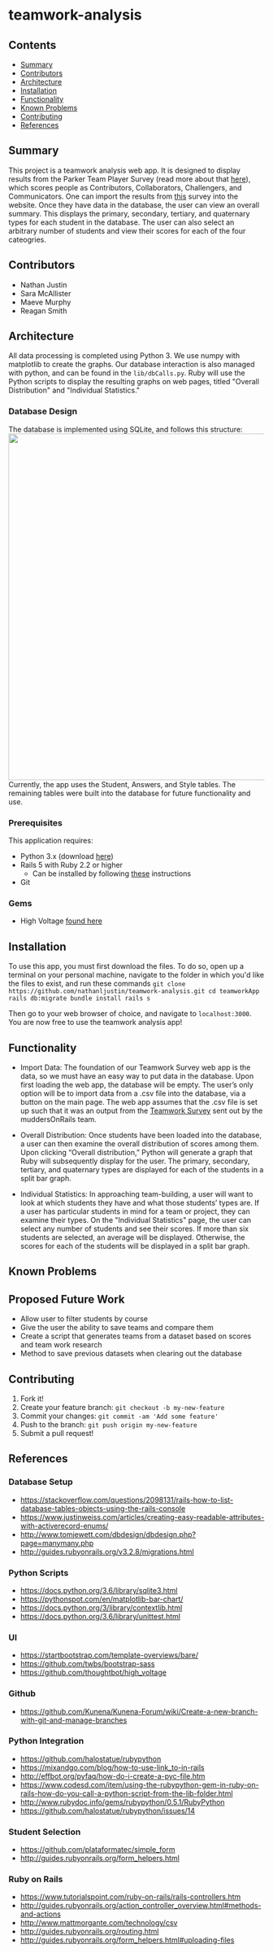 # teamwork-analysis

## Contents

* [Summary](#summary)
* [Contributors](#contributors)
* [Architecture](#architecture)
* [Installation](#installation)
* [Functionality](#functionality)
* [Known Problems](#known-problems)
* [Contributing](#contributing)
* [References](#references)

## Summary

This project is a teamwork analysis web app. It is designed to display results from the Parker Team Player Survey (read more about that [here](https://www.creativeorgdesign.com/tests_page.php?id=185)), which scores people as Contributors, Collaborators, Challengers, and Communicators. One can import the results from [this](https://docs.google.com/forms/d/1px6yEtC9zEG469OELr_1apL2iTUqwwDRYkoirncgVBI/edit) survey into the website. Once they have data in the database, the user can view an overall summary. This displays the primary, secondary, tertiary, and quaternary types for each student in the database. The user can also select an arbitrary number of students and view their scores for each of the four cateogries. 

## Contributors

* Nathan Justin 
* Sara McAllister
* Maeve Murphy
* Reagan Smith

## Architecture

All data processing is completed using Python 3. We use numpy with matplotlib to create the graphs. Our database interaction is also managed with python, and can be found in the `lib/dbCalls.py`. Ruby will use the Python scripts to display the resulting graphs on web pages, titled "Overall Distribution" and "Individual Statistics."

### Database Design

The database is implemented using SQLite, and follows this structure:
<img src="dbDesign.png" width="515" height="681" />
Currently, the app uses the Student, Answers, and Style tables. The remaining tables were built into the database for future functionality and use.

### Prerequisites

This application requires:
* Python 3.x (download [here](https://anaconda.org/anaconda/python))
* Rails 5 with Ruby 2.2 or higher
    - Can be installed by following [these](http://railsapps.github.io/installing-rails.html) instructions
* Git

### Gems

* High Voltage [found here](https://github.com/thoughtbot/high_voltage)

## Installation

To use this app, you must first download the files. To do so, open up a terminal on your personal machine, navigate to the folder in which you'd like the files to exist, and run these commands
`git clone https://github.com/nathanljustin/teamwork-analysis.git
cd teamworkApp
rails db:migrate
bundle install
rails s`

Then go to your web browser of choice, and navigate to `localhost:3000`. You are now free to use the teamwork analysis app!

## Functionality

* Import Data: The foundation of our Teamwork Survey web app is the data, so we must have an easy way to put data in the database. Upon first loading the web app, the database will be empty. The user’s only option will be to import data from a .csv file into the database, via a button on the main page. The web app assumes that the .csv file is set up such that it was an output from the [Teamwork Survey](https://docs.google.com/forms/d/1px6yEtC9zEG469OELr_1apL2iTUqwwDRYkoirncgVBI/edit) sent out by the muddersOnRails team. 

* Overall Distribution: Once students have been loaded into the database, a user can then examine the overall distribution of scores among them. Upon clicking “Overall distribution,” Python will generate a graph that Ruby will subsequently display for the user. The primary, secondary, tertiary, and quaternary types are displayed for each of the students in a split bar graph.

* Individual Statistics: In approaching team-building, a user will want to look at which students they have and what those students’ types are. If a user has particular students in mind for a team or project, they can examine their types. On the "Individual Statistics" page, the user can select any number of students and see their scores. If more than six students are selected, an average will be displayed. Otherwise, the scores for each of the students will be displayed in a split bar graph. 

## Known Problems

## Proposed Future Work

* Allow user to filter students by course
* Give the user the ability to save teams and compare them
* Create a script that generates teams from a dataset based on scores and team work research
* Method to save previous datasets when clearing out the database

## Contributing

1. Fork it!
2. Create your feature branch: `git checkout -b my-new-feature`
3. Commit your changes: `git commit -am 'Add some feature'`
4. Push to the branch: `git push origin my-new-feature`
5. Submit a pull request!

## References

### Database Setup

* https://stackoverflow.com/questions/2098131/rails-how-to-list-database-tables-objects-using-the-rails-console
* https://www.justinweiss.com/articles/creating-easy-readable-attributes-with-activerecord-enums/
* http://www.tomjewett.com/dbdesign/dbdesign.php?page=manymany.php
* http://guides.rubyonrails.org/v3.2.8/migrations.html


### Python Scripts

* https://docs.python.org/3.6/library/sqlite3.html
* https://pythonspot.com/en/matplotlib-bar-chart/
* https://docs.python.org/3/library/contextlib.html
* https://docs.python.org/3.6/library/unittest.html


### UI

* https://startbootstrap.com/template-overviews/bare/
* https://github.com/twbs/bootstrap-sass
* https://github.com/thoughtbot/high_voltage

### Github

* https://github.com/Kunena/Kunena-Forum/wiki/Create-a-new-branch-with-git-and-manage-branches

### Python Integration

* https://github.com/halostatue/rubypython
* https://mixandgo.com/blog/how-to-use-link_to-in-rails
* http://effbot.org/pyfaq/how-do-i-create-a-pyc-file.htm
* https://www.codesd.com/item/using-the-rubypython-gem-in-ruby-on-rails-how-do-you-call-a-python-script-from-the-lib-folder.html
* http://www.rubydoc.info/gems/rubypython/0.5.1/RubyPython
* https://github.com/halostatue/rubypython/issues/14

### Student Selection
* https://github.com/plataformatec/simple_form
* http://guides.rubyonrails.org/form_helpers.html

### Ruby on Rails

* https://www.tutorialspoint.com/ruby-on-rails/rails-controllers.htm
* http://guides.rubyonrails.org/action_controller_overview.html#methods-and-actions
* http://www.mattmorgante.com/technology/csv
* http://guides.rubyonrails.org/routing.html
* http://guides.rubyonrails.org/form_helpers.html#uploading-files

